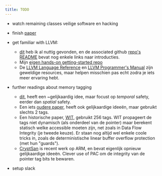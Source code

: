 ```yaml
---
title: TODO
---
```



  - watch remaining classes veilige software en hacking
  - finish [paper](https://pure.tugraz.at/ws/portalfiles/portal/60390380/multi_tag.pdf)
  - get familiar with LLVM: 
      - [dit](https://mapping-high-level-constructs-to-llvm-ir.readthedocs.io/en/latest/) heb ik al nuttig gevonden, en de associated github [repo's README](https://github.com/f0rki/mapping-high-level-constructs-to-llvm-ir/) bevat nog enkele links naar introducties.
      - Mijn [eigen hands-on getting-started repo](https://github.com/adriaanjacobs/llvm-getting-started)
      - De [LLVM Language Reference](https://llvm.org/docs/LangRef.html) en [LLVM Programmer's Manual](https://llvm.org/docs/ProgrammersManual.html) zijn geweldige resources, maar helpen misschien pas echt zodra je iets meer ervaring hebt.

  - further readings about memory tagging
      - [dit](https://haehyun.github.io/papers/vik-asplos22.pdf), heeft een ~gelijkaardig idee, maar focust op _temporal_ safety, eerder dan _spatial_ safety.
      - Een iets [oudere paper](https://faculty.cc.gatech.edu/~orso/papers/clause.doudalis.orso.prvulovic.pdf), heeft ook gelijkaardige ideeën, maar gebruikt slechts 2 tags.
      - Een historische paper, [WIT](https://www.doc.ic.ac.uk/~cristic/papers/wit-sp-ieee-08.pdf), gebruikt 256 tags. WIT propageert de tags niet dynamisch (als onderdeel van de pointer) maar berekent statisch welke accessible moeten zijn, net zoals in Data Flow Integrity (je tweede keuze). Er staan nog altijd wel enkele coole tricks in, zoals de deterministische linear buffer overflow protection (met hun "guards").
      - [CryptSan](https://dl.acm.org/doi/pdf/10.1145/3555776.3577635) is recent werk op ARM, en bevat eigenlijk opnieuw gelijkaardige ideeën. Clever use of PAC om de integrity van de pointer tag bits te bewaren.

  - setup slack
